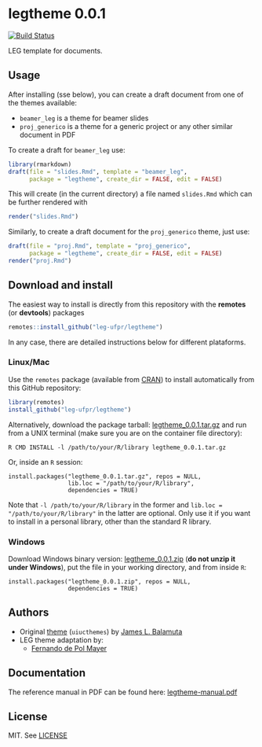 

# legtheme 0.0.1

[![Build Status](https://travis-ci.org/leg-ufpr/legtheme.svg?branch=master)](https://travis-ci.org/leg-ufpr/legtheme)

LEG template for documents.

## Usage

After installing (sse below), you can create a draft document from one
of the themes available:

- `beamer_leg` is a theme for beamer slides
- `proj_generico` is a theme for a generic project or any other similar
  document in PDF

To create a draft for `beamer_leg` use:


```r
library(rmarkdown)
draft(file = "slides.Rmd", template = "beamer_leg",
      package = "legtheme", create_dir = FALSE, edit = FALSE)
```
This will create (in the current directory) a file named `slides.Rmd`
which can be further rendered with


```r
render("slides.Rmd")
```

Similarly, to create a draft document for the `proj_generico` theme,
just use:


```r
draft(file = "proj.Rmd", template = "proj_generico",
      package = "legtheme", create_dir = FALSE, edit = FALSE)
render("proj.Rmd")
```

## Download and install

The easiest way to install is directly from this repository with the
**remotes** (or **devtools**) packages


```r
remotes::install_github("leg-ufpr/legtheme")
```

In any case, there are detailed instructions below for different
plataforms.

### Linux/Mac

Use the `remotes` package (available from
[CRAN](http://cran-r.c3sl.ufpr.br/web/packages/remotes/index.html)) to
install automatically from this GitHub repository:


```r
library(remotes)
install_github("leg-ufpr/legtheme")
```

Alternatively, download the package tarball: [legtheme_0.0.1.tar.gz][]
and run from a UNIX terminal (make sure you are on the container file
directory):


```
R CMD INSTALL -l /path/to/your/R/library legtheme_0.0.1.tar.gz
```

Or, inside an `R` session:


```
install.packages("legtheme_0.0.1.tar.gz", repos = NULL,
                 lib.loc = "/path/to/your/R/library",
                 dependencies = TRUE)
```

Note that `-l /path/to/your/R/library` in the former and `lib.loc =
"/path/to/your/R/library"` in the latter are optional. Only use it if
you want to install in a personal library, other than the standard R
library.

### Windows

Download Windows binary version: [legtheme_0.0.1.zip][] (**do not unzip
it under Windows**), put the file in your working directory, and from
inside `R`:


```
install.packages("legtheme_0.0.1.zip", repos = NULL,
                 dependencies = TRUE)
```

## Authors

- Original [theme](https://github.com/coatless/uiucthemes)
  (`uiucthemes`) by [James L. Balamuta](https://github.com/coatless)
- LEG theme adaptation by:
  - [Fernando de Pol Mayer][]

## Documentation

The reference manual in PDF can be found here: [legtheme-manual.pdf][]

## License

MIT. See [LICENSE](./LICENSE)

<!-- links -->



[legtheme_0.0.1.tar.gz]: https://github.com/leg-ufpr/legtheme/raw/master/downloads/legtheme_0.0.1.tar.gz
[legtheme_0.0.1.zip]: https://github.com/leg-ufpr/legtheme/raw/master/downloads/legtheme_0.0.1.zip
[legtheme-manual.pdf]: https://github.com/leg-ufpr/legtheme/raw/master/downloads/legtheme-manual.pdf
[Fernando de Pol Mayer]: http://www.leg.ufpr.br/~fernandomayer
